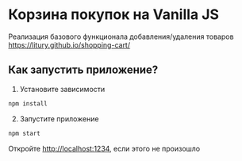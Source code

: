 # Корзина покупок на Vanilla JS

Реализация базового функционала добавления/удаления товаров 
https://litury.github.io/shopping-cart/

## Как запустить приложение?

1. Установите зависимости

```sh
npm install
```

2. Запустите приложение

```sh
npm start
```

Откройте [http://localhost:1234](http://localhost:1234/), если этого не произошло





